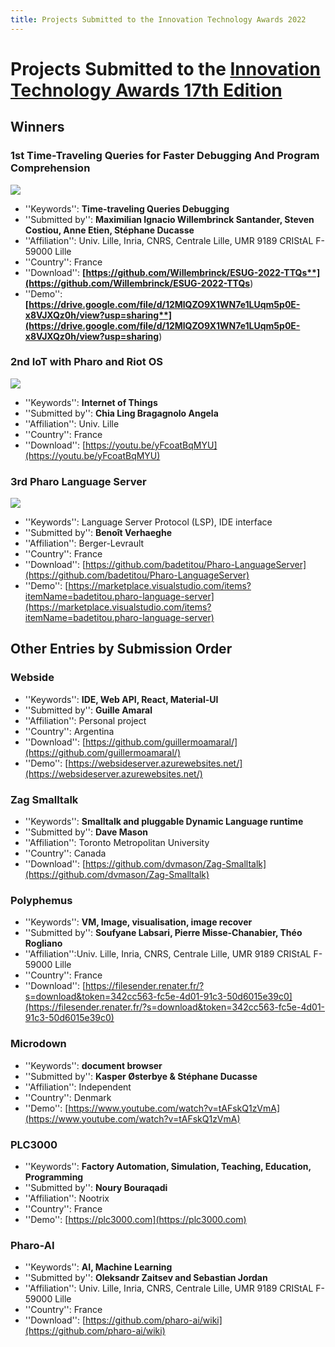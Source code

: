 ```yaml
---
title: Projects Submitted to the Innovation Technology Awards 2022
---
```

# Projects Submitted to the [Innovation Technology Awards 17th Edition](https://esug.github.io/2020-Conference/awardsCall2022.html)

## Winners
### 1st Time-Traveling Queries for Faster Debugging And Program Comprehension
![](file://esugAwards1stGoldRoundMedal.png)
- ''Keywords'': **Time-traveling Queries Debugging**
- ''Submitted by'': **Maximilian Ignacio Willembrinck Santander, Steven Costiou, Anne Etien, Stéphane Ducasse**
- ''Affiliation'': Univ. Lille, Inria, CNRS, Centrale Lille, UMR 9189 CRIStAL F-59000 Lille
- ''Country'': France
- ''Download'': **[https://github.com/Willembrinck/ESUG-2022-TTQs**](https://github.com/Willembrinck/ESUG-2022-TTQs**)
- ''Demo'': **[https://drive.google.com/file/d/12MlQZO9X1WN7e1LUqm5p0E-x8VJXQz0h/view?usp=sharing**](https://drive.google.com/file/d/12MlQZO9X1WN7e1LUqm5p0E-x8VJXQz0h/view?usp=sharing**)

### 2nd IoT with Pharo and Riot OS
![](file://esugAwards2ndSilverRoundMedal.png)
- ''Keywords'': **Internet of Things**
- ''Submitted by'': **Chia Ling Bragagnolo Angela**
- ''Affiliation'': Univ. Lille
- ''Country'': France
- ''Download'': [https://youtu.be/yFcoatBqMYU](https://youtu.be/yFcoatBqMYU)

### 3rd Pharo Language Server
![](file://esugAwards3rdBronzeRoundMedal.png)
- ''Keywords'':  Language Server Protocol (LSP), IDE interface
- ''Submitted by'': **Benoît Verhaeghe**
- ''Affiliation'': Berger-Levrault
- ''Country'': France
- ''Download'': [https://github.com/badetitou/Pharo-LanguageServer](https://github.com/badetitou/Pharo-LanguageServer)
- ''Demo'': [https://marketplace.visualstudio.com/items?itemName=badetitou.pharo-language-server](https://marketplace.visualstudio.com/items?itemName=badetitou.pharo-language-server)


## Other Entries by Submission Order

### Webside
- ''Keywords'':  **IDE, Web API, React, Material-UI**
- ''Submitted by'': **Guille Amaral**
- ''Affiliation'': Personal project
- ''Country'': Argentina
- ''Download'': [https://github.com/guillermoamaral/](https://github.com/guillermoamaral/)
- ''Demo'': [https://websideserver.azurewebsites.net/](https://websideserver.azurewebsites.net/)

### Zag Smalltalk
- ''Keywords'': **Smalltalk and pluggable Dynamic Language runtime**
- ''Submitted by'': **Dave Mason**
- ''Affiliation'': Toronto Metropolitan University
- ''Country'': Canada
- ''Download'': [https://github.com/dvmason/Zag-Smalltalk](https://github.com/dvmason/Zag-Smalltalk)

### Polyphemus
- ''Keywords'': **VM, Image, visualisation, image recover**
- ''Submitted by'': **Soufyane Labsari, Pierre Misse-Chanabier, Théo Rogliano**
- ''Affiliation'':Univ. Lille, Inria, CNRS, Centrale Lille, UMR 9189 CRIStAL F-59000 Lille
- ''Country'': France
- ''Download'': [https://filesender.renater.fr/?s=download&token=342cc563-fc5e-4d01-91c3-50d6015e39c0](https://filesender.renater.fr/?s=download&token=342cc563-fc5e-4d01-91c3-50d6015e39c0)

### Microdown 
- ''Keywords'': **document browser**
- ''Submitted by'': **Kasper Østerbye & Stéphane Ducasse**
- ''Affiliation'': Independent
- ''Country'': Denmark
- ''Demo'': [https://www.youtube.com/watch?v=tAFskQ1zVmA](https://www.youtube.com/watch?v=tAFskQ1zVmA)

### PLC3000
- ''Keywords'': **Factory Automation, Simulation, Teaching, Education, Programming**
- ''Submitted by'': **Noury Bouraqadi**
- ''Affiliation'': Nootrix
- ''Country'': France
- ''Demo'': [https://plc3000.com](https://plc3000.com)

### Pharo-AI
- ''Keywords'': **AI, Machine Learning**
- ''Submitted by'': **Oleksandr Zaitsev and Sebastian Jordan**
- ''Affiliation'': Univ. Lille, Inria, CNRS, Centrale Lille, UMR 9189 CRIStAL F-59000 Lille
- ''Country'': France
- ''Download'': [https://github.com/pharo-ai/wiki](https://github.com/pharo-ai/wiki)

